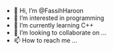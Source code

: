 - 👋 Hi, I’m @FassihHaroon
- 👀 I’m interested in programming 
- 🌱 I’m currently learning C++
- 💞️ I’m looking to collaborate on ...
- 📫 How to reach me ...

<!---
FassihHaroon/FassihHaroon is a ✨ special ✨ repository because its `README.md` (this file) appears on your GitHub profile.
You can click the Preview link to take a look at your changes.
--->
